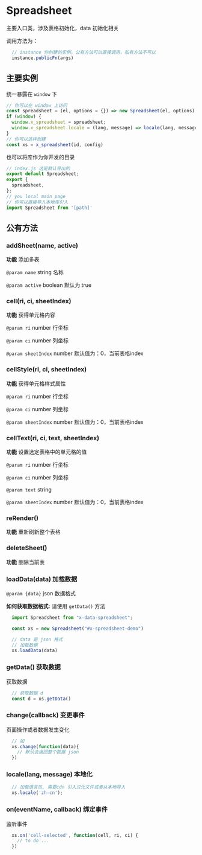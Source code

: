 # Spreadsheet

主要入口类，涉及表格初始化，data 初始化相关

调用方法为：

```js
  // instance 你创建的实例，公有方法可以直接调用，私有方法不可以
  instance.publicFn(args)
```

## 主要实例

统一暴露在 `window` 下

```javascript
// 你可以在 window 上访问
const spreadsheet = (el, options = {}) => new Spreadsheet(el, options);
if (window) {
  window.x_spreadsheet = spreadsheet;
  window.x_spreadsheet.locale = (lang, message) => locale(lang, message);
}
// 你可以这样创建
const xs = x_spreadsheet(id, config)
```

也可以将库作为你开发的目录

```js
// index.js 这是默认导出的
export default Spreadsheet;
export {
  spreadsheet,
};
// you local main page
// 你可以直接导入本地库引入
import Spreadsheet from '[path]'
```

## 公有方法

### addSheet(name, active)

**功能** 添加多表

`@param name` string 名称

`@param active` boolean 默认为 true

### cell(ri, ci, sheetIndex)

**功能** 获得单元格内容

`@param ri` number 行坐标

`@param ci` number 列坐标

`@param sheetIndex` number 默认值为：0，当前表格index

### cellStyle(ri, ci, sheetIndex)

**功能** 获得单元格样式属性

`@param ri` number 行坐标

`@param ci` number 列坐标

`@param sheetIndex` number 默认值为：0，当前表格index

### cellText(ri, ci, text, sheetIndex)

**功能** 设置选定表格中的单元格的值

`@param ri` number 行坐标

`@param ci` number 列坐标

`@param text` string

`@param sheetIndex` number 默认值为：0，当前表格index

### reRender()

**功能** 重新刷新整个表格

### deleteSheet()

**功能** 删除当前表

### loadData(data) 加载数据

`@param {data}` json 数据格式

**如何获取数据格式:** 请使用 `getData()` 方法

```js
  import Spreadsheet from "x-data-spreadsheet";

  const xs = new Spreadsheet("#x-spreadsheet-demo")

  // data 是 json 格式
  // 加载数据
  xs.loadData(data)

```

### getData() 获取数据

获取数据

```js
  // 获取数据 d
  const d = xs.getData()
```

### change(callback) 变更事件

页面操作或者数据发生变化

```js
  // 如
  xs.change(function(data){
    // 默认会返回整个数据 json
  })
```

### locale(lang, message) 本地化

```js
  // 加载语言包, 需要cdn 引入汉化文件或者从本地导入
  xs.locale('zh-cn');
```

### on(eventName, callback) 绑定事件

监听事件

```js
  xs.on('cell-selected', function(cell, ri, ci) {
    // to do ...
  })
```
